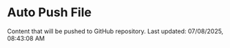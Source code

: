 # Auto Push File

Content that will be pushed to GitHub repository.
Last updated: 07/08/2025, 08:43:08 AM